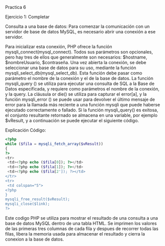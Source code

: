 Practica 6

Ejercicio 1: Completar

Consulta a una base de datos: Para comenzar la comunicación con un servidor de base de datos MySQL, es necesario abrir una conexión a ese servidor. 

Para inicializar esta conexión, PHP ofrece la función mysqli_connect(mysql_connect). Todos sus parámetros son opcionales, pero hay tres de ellos que generalmente son necesarios: $hostname, $nombreUsuario, $contraseña. Una vez abierta la conexión, se debe seleccionar una base de datos para su uso, mediante la función mysqli_select_db(mysql_select_db). Esta función debe pasar como parámetro el nombre de la conexión y el de la base de datos. La función mysqli_query () se utiliza para ejecutar una consulta de SQL a la Base de Datos especificada, y requiere como parámetros el nombre de la conexión, y la query. La cláusula or die() se utiliza para capturar el error[a], y la función mysqli_error () se puede usar para devolver el último mensaje de error para la llamada más reciente a una función mysqli que puede haberse ejecutado correctamente o fallado.
Si la función mysqli_query() es exitosa, el conjunto resultante retornado se almacena en una variable, por ejemplo $vResult, y a continuación se puede ejecutar el siguiente código.

Explicación Código:

```php
<?php
while ($fila = mysqli_fetch_array($vResult))
{
?>
<tr>
 <td><?php echo ($fila[0]); ?></td>
 <td><?php echo ($fila[1]); ?></td>
 <td><?php echo ($fila[2']); ?></td>
</tr>
<tr>
 <td colspan="5">
<?php
}
mysqli_free_result($vResult);
mysqli_close($link);
?>
```

Este codigo PHP se utiliza para mostrar el resultado de una consulta a una base de datos MySQL dentro de una tabla HTML.
Se imprimen los valores de las primeras tres columnas de cada fila y despues de recorrer todas las filas, libera la memoria usada para almacenar el resultado y cierra la conexion a la base de datos.
	
